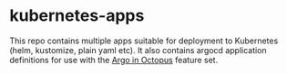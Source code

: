 # kubernetes-apps

This repo contains multiple apps suitable for deployment to Kubernetes (helm, kustomize, plain yaml etc). It also contains argocd application definitions for use with the [Argo in Octopus](https://octopus.com/docs/argo-cd/steps/) feature set.
